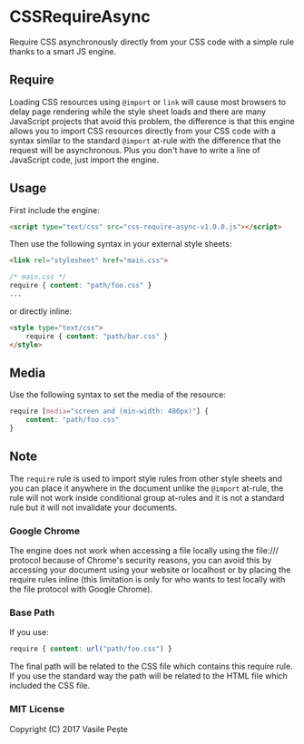 # CSSRequireAsync
Require CSS asynchronously directly from your CSS code with a simple rule thanks to a smart JS engine.

## Require
Loading CSS resources using `@import` or `link` will cause most browsers to delay page rendering while the style sheet loads and there are many JavaScript projects that avoid this problem, the difference is that this engine allows you to import CSS resources directly from your CSS code with a syntax similar to the standard `@import` at-rule with the difference that the request will be asynchronous.
Plus you don't have to write a line of JavaScript code, just import the engine.

## Usage
First include the engine:
```html
<script type="text/css" src="css-require-async-v1.0.0.js"></script>
```
Then use the following syntax in your external style sheets:
```html
<link rel="stylesheet" href="main.css">
```
```css
/* main.css */
require { content: "path/foo.css" }
...
```
or directly inline:
```html
<style type="text/css">
    require { content: "path/bar.css" }
</style>
```

## Media
Use the following syntax to set the media of the resource:
```css
require [media="screen and (min-width: 480px)"] {
    content: "path/foo.css"
}
```

## Note
The `require` rule is used to import style rules from other style sheets and you can place it anywhere in the document unlike the `@import` at-rule, the rule will not work inside conditional group at-rules and it is not a standard rule but it will not invalidate your documents.

### Google Chrome
The engine does not work when accessing a file locally using the file:/// protocol because of Chrome's security reasons, you can avoid this by accessing your document using your website or localhost or by placing the require rules inline (this limitation is only for who wants to test locally with the file protocol with Google Chrome).

### Base Path
If you use:
```css
require { content: url("path/foo.css") }
```
The final path will be related to the CSS file which contains this require rule.
If you use the standard way the path will be related to the HTML file which included the CSS file.

### MIT License
Copyright (C) 2017 Vasile Pește